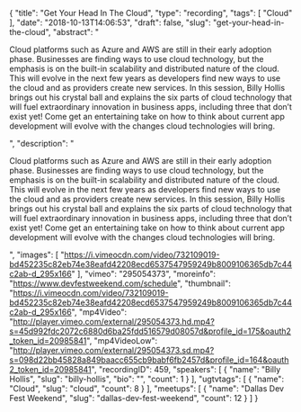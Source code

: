 {
  "title": "Get Your Head In The Cloud",
  "type": "recording",
  "tags": [
    "Cloud"
  ],
  "date": "2018-10-13T14:06:53",
  "draft": false,
  "slug": "get-your-head-in-the-cloud",
  "abstract": "<p>Cloud platforms such as Azure and AWS are still in their early adoption phase. Businesses are finding ways to use cloud technology, but the emphasis is on the built-in scalability and distributed nature of the cloud. This will evolve in the next few years as developers find new ways to use the cloud and as providers create new services. In this session, Billy Hollis brings out his crystal ball and explains the six parts of cloud technology that will fuel extraordinary innovation in business apps, including three that don’t exist yet! Come get an entertaining take on how to think about current app development will evolve with the changes cloud technologies will bring.</p>",
  "description": "<p>Cloud platforms such as Azure and AWS are still in their early adoption phase. Businesses are finding ways to use cloud technology, but the emphasis is on the built-in scalability and distributed nature of the cloud. This will evolve in the next few years as developers find new ways to use the cloud and as providers create new services. In this session, Billy Hollis brings out his crystal ball and explains the six parts of cloud technology that will fuel extraordinary innovation in business apps, including three that don’t exist yet! Come get an entertaining take on how to think about current app development will evolve with the changes cloud technologies will bring.</p>",
  "images": [
    "https://i.vimeocdn.com/video/732109019-bd452235c82eb74e38eafd42208ecd6537547959249b8009106365db7c44c2ab-d_295x166"
  ],
  "vimeo": "295054373",
  "moreinfo": "https://www.devfestweekend.com/schedule",
  "thumbnail": "https://i.vimeocdn.com/video/732109019-bd452235c82eb74e38eafd42208ecd6537547959249b8009106365db7c44c2ab-d_295x166",
  "mp4Video": "http://player.vimeo.com/external/295054373.hd.mp4?s=45d992fdc2072c6880d6ba25fdd516579d08057d&profile_id=175&oauth2_token_id=20985841",
  "mp4VideoLow": "http://player.vimeo.com/external/295054373.sd.mp4?s=098d22bb45828a849baacc655cb9babf6fb2457d&profile_id=164&oauth2_token_id=20985841",
  "recordingID": 459,
  "speakers": [
    {
      "name": "Billy Hollis",
      "slug": "billy-hollis",
      "bio": "",
      "count": 1
    }
  ],
  "ugtvtags": [
    {
      "name": "Cloud",
      "slug": "cloud",
      "count": 8
    }
  ],
  "meetups": [
    {
      "name": "Dallas Dev Fest Weekend",
      "slug": "dallas-dev-fest-weekend",
      "count": 12
    }
  ]
}